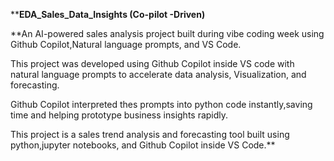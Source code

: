 ****EDA_Sales_Data_Insights (Co-pilot -Driven)**

**An AI-powered sales analysis project built during vibe coding week using Github Copilot,Natural language prompts, and VS Code.

This project was developed using Github Copilot inside VS code with natural language prompts to accelerate data analysis,
Visualization, and forecasting.

Github Copilot interpreted thes prompts into python code instantly,saving time and helping prototype business insights rapidly.

This project is a sales trend analysis and forecasting tool built using python,jupyter notebooks, and Github Copilot inside VS Code.**


